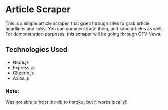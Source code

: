 # Article Scraper

This is a simple article scraper, that goes through sites to grab article headlines and links. You can comment/note them, and save articles as well.
For demonstration purposes, this scraper will be going through CTV News.

## Technologies Used

- Node.js
- Express.js
- Cheerio.js
- Axios.js

### Note:

Was not able to host the db to heroku, but it works locally!
